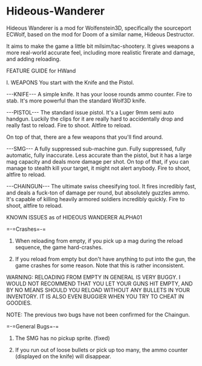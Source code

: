 # Hideous-Wanderer
Hideous Wanderer is a mod for Wolfenstein3D, specifically the sourceport ECWolf, based on the mod for Doom of a similar name, Hideous Destructor.

It aims to make the game a little bit milsim/tac-shootery. It gives weapons a more real-world accurate feel, including more realistic firerate and damage, and adding reloading.


FEATURE GUIDE for HWand

  I. WEAPONS
You start with the Knife and the Pistol.

---KNIFE---
A simple knife. It has your loose rounds ammo counter.
Fire to stab. It's more powerful than the standard Wolf3D knife. 

---PISTOL---
The standard issue pistol. It's a Luger 9mm semi auto handgun. Luckily the clips for it are really hard to accidentally drop and really fast to reload.
Fire to shoot. Altfire to reload.

On top of that, there are a few weapons that you'll find around.

---SMG---
A fully suppressed sub-machine gun. Fully suppressed, fully automatic, fully inaccurate. Less accurate than the pistol, but it has a large mag capacity and deals more damage per shot. On top of that, if you can manage to stealth kill your target, it might not alert anybody.
Fire to shoot, altfire to reload.

---CHAINGUN---
The ultimate swiss cheesifying tool. It fires incredibly fast, and deals a fuck-ton of damage per round, but absolutely guzzles ammo. It's capable of killing heavily armored soldiers incredibly quickly.
Fire to shoot, altfire to reload.


KNOWN ISSUES as of HIDEOUS WANDERER ALPHA01

=-=Crashes=-=

1. When reloading from empty, if you pick up a mag during the reload sequence,
the game hard-crashes.

2. If you reload from empty but don't have anything to put into the gun, the
game crashes for some reason. Note that this is rather inconsistent.

WARNING:
RELOADING FROM EMPTY IN GENERAL IS VERY BUGGY. I WOULD NOT RECOMMEND THAT YOU 
LET YOUR GUNS HIT EMPTY, AND BY NO MEANS SHOULD YOU RELOAD WITHOUT ANY BULLETS
IN YOUR INVENTORY. IT IS ALSO EVEN BUGGIER WHEN YOU TRY TO CHEAT IN GOODIES.

NOTE: The previous two bugs have not been confirmed for the Chaingun.


=-=General Bugs=-=

1. The SMG has no pickup sprite. (fixed)

2. If you run out of loose bullets or pick up too many, the ammo counter 
(displayed on the knife) will disappear.
